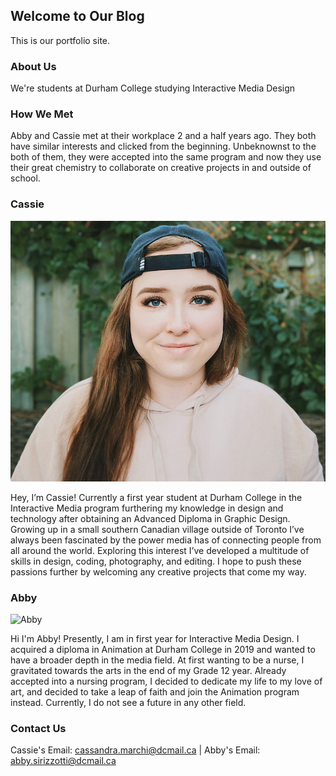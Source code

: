 ## Welcome to Our Blog

This is our portfolio site. 

### About Us

We're students at Durham College studying Interactive Media Design

### How We Met

Abby and Cassie met at their workplace 2 and a half years ago. They both have similar interests and clicked from the beginning. Unbeknownst to the both of them, they were accepted into the same program and now they use their great chemistry to collaborate on creative projects in and outside of school.

### Cassie

![Cassie](images/cassie-headshot.jpg)

Hey, I’m Cassie! Currently a first year student at Durham College in the Interactive Media program furthering my knowledge in design and technology after obtaining an Advanced Diploma in Graphic Design. Growing up in a small southern Canadian village outside of Toronto I’ve always been fascinated by the power media has of connecting people from all around the world. Exploring this interest I’ve developed a multitude of skills in design, coding, photography, and editing. I hope to push these passions further by welcoming any creative projects that come my way. 

### Abby

![Abby](images/abbypicture.jpeg)

Hi I'm Abby! Presently, I am in first year for Interactive Media Design. I acquired a diploma in Animation at Durham College in 2019 and wanted to have a broader depth in the media field. At first wanting to be a nurse, I gravitated towards the arts in the end of my Grade 12 year. Already accepted into a nursing program, I decided to dedicate my life to my love of art, and decided to take a leap of faith and join the Animation program instead. Currently, I do not see a future in any other field. 

### Contact Us

Cassie's Email: cassandra.marchi@dcmail.ca | Abby's Email: abby.sirizzotti@dcmail.ca
